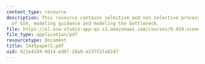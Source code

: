 ```yaml
---
content_type: resource
description: This resource contains selective and non selective processing, structure
  of GS4, modeling guidance and modeling the bottleneck.
file: https://ol-ocw-studio-app-qa.s3.amazonaws.com/courses/9-459-scene-understanding-symposium-spring-2006/021e41b99d14ed0728a0a13751fa8247_1445paper2.pdf
file_type: application/pdf
resourcetype: Document
title: 1445paper2.pdf
uid: 021e41b9-9d14-ed07-28a0-a13751fa8247
---
```

